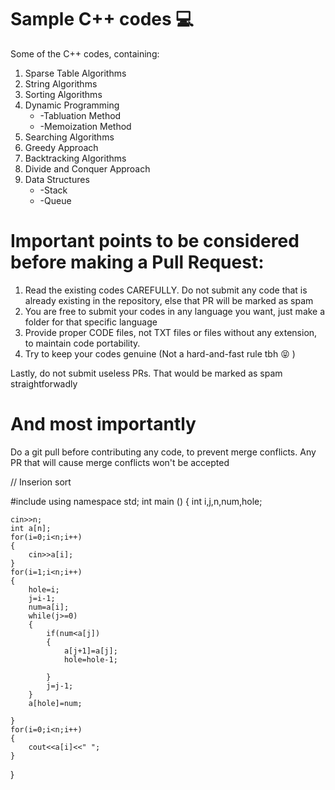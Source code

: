# Sample C++ codes :computer:
Some of the C++ codes, containing:
1. Sparse Table Algorithms
2. String Algorithms
3. Sorting Algorithms
4. Dynamic Programming
    * -Tabluation Method
    * -Memoization Method
5. Searching Algorithms
6. Greedy Approach
7. Backtracking Algorithms
8. Divide and Conquer Approach
9. Data Structures
	* -Stack
	* -Queue

# Important points to be considered before making a Pull Request:
1. Read the existing codes CAREFULLY. Do not submit any code that is already existing in the repository, else that PR will be marked as spam
2. You are free to submit your codes in any language you want, just make a folder for that specific language
3. Provide proper CODE files, not TXT files or files without any extension, to maintain code portability.
4. Try to keep your codes genuine (Not a hard-and-fast rule tbh :stuck_out_tongue_closed_eyes: )

Lastly, do not submit useless PRs. That would be marked as spam straightforwadly
# And most importantly
Do a git pull before contributing any code, to prevent merge conflicts. Any PR that will cause merge conflicts won't be accepted


// Inserion sort

#include<iostream>
using namespace std;
int main ()
{
	int i,j,n,num,hole;
	
	cin>>n;
	int a[n];
	for(i=0;i<n;i++)
	{
		cin>>a[i];
	}
	for(i=1;i<n;i++)
	{
		hole=i;
		j=i-1;
		num=a[i];
		while(j>=0)
		{
			if(num<a[j])
			{
				a[j+1]=a[j];
				hole=hole-1;
				
			}
			j=j-1;
		}
		a[hole]=num;
		
	}
	for(i=0;i<n;i++)
	{
		cout<<a[i]<<" ";
	}
}
